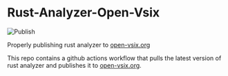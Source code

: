 # Rust-Analyzer-Open-Vsix

![Publish](https://github.com/hybras/Rust-Analyzer-Open-Vsix/workflows/Publish/badge.svg)

Properly publishing rust analyzer to [open-vsix.org](https://open-vsix.org)

This repo contains a github actions workflow that pulls the latest version of rust analyzer and publishes it to [open-vsix.org](https://open-vsix.org).
